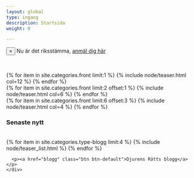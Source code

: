 ```yaml
---
layout: global
type: ingang
description: Startsida
weight: 0

---
```


<div class="container">
  <div class="row">
    <div class="col-sm-12">
      <div class="alert alert-info alert-dismissible" role="alert">
        <button type="button" class="close" data-dismiss="alert" aria-label="Close"><span aria-hidden="true">&times;</span></button>
          Nu är det riksstämma, <a href="#">anmäl dig här</a>
      </div>
      <p>&nbsp;</p>
    </div>
  </div>
</div>

<div class="container-fluid" id="front">

  <div class="row">
    {% for item in site.categories.front limit:1 %}
      {% include node/teaser.html col=12 %}
    {% endfor %}
  </div>

  <div class="row">
    {% for item in site.categories.front limit:2 offset:1 %}
      {% include node/teaser.html col=6 %}
    {% endfor %}
  </div>

  <div class="row">
    {% for item in site.categories.front limit:6 offset:3 %}
      {% include node/teaser.html col=4 %}
    {% endfor %}
  </div>

</div>
<div class="container">
  <div class="row">
    <div class="col-md-8 col-md-offset-2">
      <h3>Senaste nytt</h3>
      <br>
      {% for item in site.categories.type-blogg limit:4 %}
        {% include node/teaser_list.html %}
      {% endfor %}

      <p><a href="blogg" class="btn btn-default">Djurens Rätts blogg</a></p>
    </div>
  </div>
</div>
